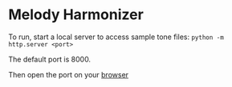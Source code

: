 # Melody Harmonizer

To run, start a local server to access sample tone files:
`python -m http.server <port>`

The default port is 8000.

Then open the port on your [browser](http://localhost:8000)
